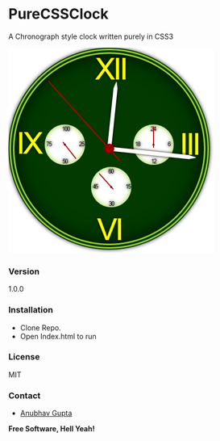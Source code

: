 # PureCSSClock
A Chronograph style clock written purely in CSS3

![preview](https://raw.githubusercontent.com/anubhavgupta/PurceCSSClock/master/preview.png?raw=true "preview image")


### Version
1.0.0

### Installation
- Clone Repo.
- Open Index.html to run

### License
MIT

### Contact
- [Anubhav Gupta](anubhav200@gmail.com)


**Free Software, Hell Yeah!**
